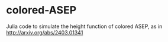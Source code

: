 # colored-ASEP
Julia code to simulate the height function of colored ASEP, as in http://arxiv.org/abs/2403.01341
